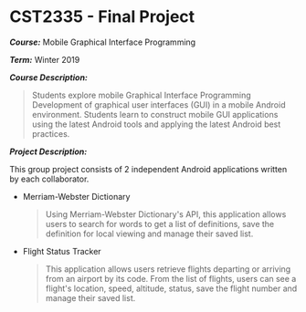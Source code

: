 # CST2335 - Final Project
***Course:*** Mobile Graphical Interface Programming

***Term:*** Winter 2019

***Course Description:***
> Students explore mobile Graphical Interface Programming Development of graphical user interfaces (GUI) in a
> mobile Android environment. Students learn to construct mobile GUI applications using the latest Android tools and
> applying the latest Android best practices.

***Project Description:***

This group project consists of 2 independent Android applications written by each collaborator.
- Merriam-Webster Dictionary
  > Using Merriam-Webster Dictionary's API, this application allows users to search for words to get a list of definitions, save the definition for local viewing and manage their saved list.

- Flight Status Tracker
  > This application allows users retrieve flights departing or arriving from an airport by its code. From the list of flights, users can see a flight's location, speed, altitude, status, save the flight number and manage their saved list.

